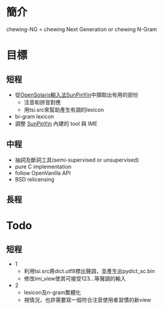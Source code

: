 # 簡介 #

chewing-NG = chewing Next Generation or chewing N-Gram

# 目標 #

## 短程 ##
  * 從[OpenSolaris輸入法](http://www.opensolaris.org/os/project/input-method/)[SunPinYin](http://src.opensolaris.org/source/xref/nv-g11n/inputmethod/sunpinyin/)中擷取出有用的部份
    * 注音和拼音對應
    * 用tsi.src來幫助產生有調的lexicon
  * bi-gram lexicon
  * 調整 [SunPinYin](http://src.opensolaris.org/source/xref/nv-g11n/inputmethod/sunpinyin/) 內建的 tool 與 IME

## 中程 ##
  * 抽詞及斷詞工具(semi-supervised or unsupervised)
  * pure C implementation
  * follow OpenVanilla API
  * BSD relicensing

## 長程 ##

# Todo #

## 短程 ##
  * 1
    * 利用tsi.src將dict.utf8標出聲調，並產生出pydict\_sc.bin
    * 修改imi\_view使其可接受123...等聲調的輸入
  * 2
    * lexicon及n-gram繁體化
    * 視情況，也許需要寫一個符合注音使用者習慣的新view